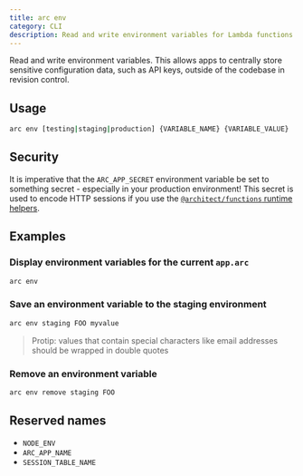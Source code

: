 ```yaml
---
title: arc env
category: CLI
description: Read and write environment variables for Lambda functions.
---
```


Read and write environment variables. This allows apps to centrally store sensitive configuration data, such as API keys, outside of the codebase in revision control.

## Usage

```bash
arc env [testing|staging|production] {VARIABLE_NAME} {VARIABLE_VALUE}
```

## Security

It is imperative that the `ARC_APP_SECRET` environment variable be set to
something secret - especially in your production environment! This secret is
used to encode HTTP sessions if you use the [`@architect/functions` runtime helpers](../runtime/node#arc.http.session).

## Examples

### Display environment variables for the current `app.arc`

```bash
arc env
```

### Save an environment variable to the staging environment

```bash
arc env staging FOO myvalue
```

> Protip: values that contain special characters like email addresses should be wrapped in double quotes

### Remove an environment variable

```bash
arc env remove staging FOO
```

## Reserved names

- `NODE_ENV`
- `ARC_APP_NAME`
- `SESSION_TABLE_NAME`
